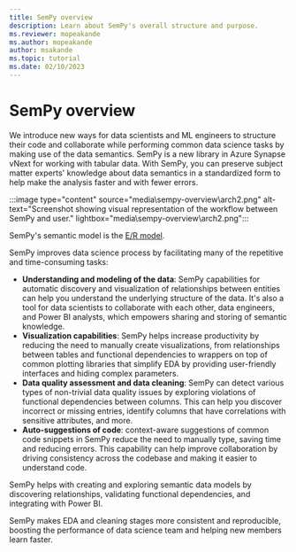 ```yaml
---
title: SemPy overview
description: Learn about SemPy's overall structure and purpose.
ms.reviewer: mopeakande
ms.author: mopeakande
author: msakande
ms.topic: tutorial
ms.date: 02/10/2023
---
```


# SemPy overview

We introduce new ways for data scientists and ML engineers to structure their code and collaborate while performing common data science tasks by making use of the data semantics. SemPy is a new library in Azure Synapse vNext for working with tabular data. With SemPy, you can preserve subject matter experts' knowledge about data semantics in a standardized form to help make the analysis faster and with fewer errors.

:::image type="content" source="media\sempy-overview\arch2.png" alt-text="Screenshot showing visual representation of the workflow between SemPy and user." lightbox="media\sempy-overview\arch2.png":::

SemPy's semantic model is the [E/R model](https://en.wikipedia.org/wiki/Entity%E2%80%93relationship_model).

SemPy improves data science process by facilitating many of the repetitive and time-consuming tasks:

- **Understanding and modeling of the data**: SemPy capabilities for automatic discovery and visualization of relationships between entities can help you understand the underlying structure of the data. It's also a tool for data scientists to collaborate with each other, data engineers, and Power BI analysts, which empowers sharing and storing of semantic knowledge.
- **Visualization capabilities**: SemPy helps increase productivity by reducing the need to manually create visualizations, from relationships between tables and functional dependencies to wrappers on top of common plotting libraries that simplify EDA by providing user-friendly interfaces and hiding complex parameters.
- **Data quality assessment and data cleaning**: SemPy can detect various types of non-trivial data quality issues by exploring violations of functional dependencies between columns. This can help you discover incorrect or missing entries, identify columns that have correlations with sensitive attributes, and more.
- **Auto-suggestions of code**: context-aware suggestions of common code snippets in SemPy reduce the need to manually type, saving time and reducing errors. This capability can help improve collaboration by driving consistency across the codebase and making it easier to understand code.

SemPy helps with creating and exploring semantic data models by discovering relationships, validating functional dependencies, and integrating with Power BI.

SemPy makes EDA and cleaning stages more consistent and reproducible, boosting the performance of data science team and helping new members learn faster.
